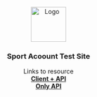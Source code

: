 
<br />
<div align="center">
  <a href="https://github.com/othneildrew/Best-README-Template">
    <img src="images/logo.png" alt="Logo" width="80" height="80">
  </a>

  <h3 align="center">Sport Acoount Test Site</h3>

  <p align="center">
    Links to resource 
    <br />
    <a href="https://vermillion-chaja-37b764.netlify.app"><strong>Client + API</strong></a>
    <br />
    <a href="http://sometimetotext.somee.com/api/user"><strong>Only API</strong></a>
    <br />

  </p>
</div>